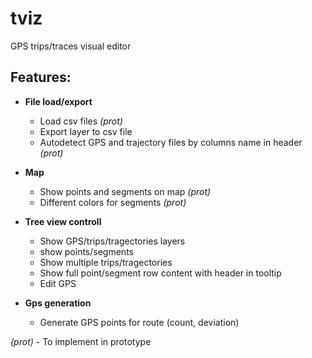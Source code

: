 # tviz
GPS trips/traces visual editor

## Features:

- **File load/export**
    - Load csv files *(prot)*
    - Export layer to csv file
    - Autodetect GPS and trajectory files by columns name in header *(prot)*

- **Map**
    - Show points and segments on map *(prot)*
    - Different colors for segments *(prot)*

- **Tree view controll**
    - Show GPS/trips/tragectories layers
    - show points/segments
    - Show multiple trips/tragectories
    - Show full point/segment row content with header in tooltip
    - Edit GPS

- **Gps generation**
    - Generate GPS points for route (count, deviation)

*(prot)* - To implement in prototype
